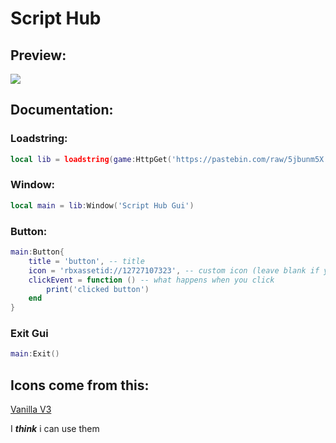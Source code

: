 # **Script Hub**

## Preview:

![](https://cdn.discordapp.com/attachments/972973453005176942/1083258894668800030/image.png)

## Documentation:

### Loadstring:
```lua
local lib = loadstring(game:HttpGet('https://pastebin.com/raw/5jbunm5X'))()
```

### Window:
```lua
local main = lib:Window('Script Hub Gui')
```
### Button:
```lua
main:Button{
	title = 'button', -- title
	icon = 'rbxassetid://12727107323', -- custom icon (leave blank if you want the default)
	clickEvent = function () -- what happens when you click
		print('clicked button')
	end
}
```

### Exit Gui
```lua
main:Exit()
```

## Icons come from this:

[Vanilla V3](https://elttob.itch.io/vanilla-3-for-roblox-studio)

I ***think*** i can use them